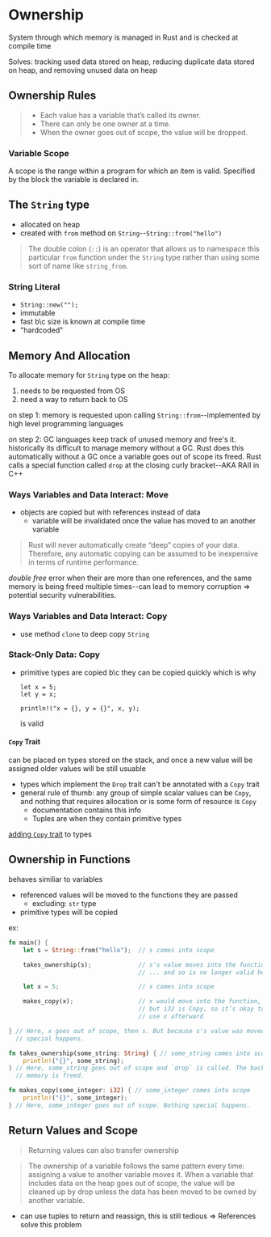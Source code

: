 # Ownership

System through which memory is managed in Rust and is checked at compile time

Solves: tracking used data stored on heap, reducing duplicate data stored on heap, and removing unused data on heap

## Ownership Rules

> - Each value has a variable that’s called its owner.
> - There can only be one owner at a time.
> - When the owner goes out of scope, the value will be dropped.

### Variable Scope

A scope is the range within a program for which an item is valid. Specified by the block the variable is declared in.

## The `String` type

- allocated on heap
- created with `from` method on `String`--`String::from("hello")`

> The double colon (`::`) is an operator that allows us to namespace this particular `from` function under the `String` type rather than using some sort of name like `string_from`.

### String Literal

- `String::new("");`
- immutable
- fast b\c size is known at compile time
- "hardcoded"

## Memory And Allocation

To allocate memory for `String` type on the heap:

1. needs to be requested from OS
2. need a way to return back to OS

on step 1: memory is requested upon calling `String::from`--implemented by high level programming languages

on step 2: GC languages keep track of unused memory and free's it. historically its difficult to manage memory without a GC. Rust does this automatically without a GC once a variable goes out of scope its freed. Rust calls a special function called `drop` at the closing curly bracket--AKA RAII in C++

### Ways Variables and Data Interact: Move

- objects are copied but with references instead of data
  - variable will be invalidated once the value has moved to an another variable

> Rust will never automatically create “deep” copies of your data. Therefore, any automatic copying can be assumed to be inexpensive in terms of runtime performance.

_double free_ error when their are more than one references, and the same memory is being freed multiple times--can lead to memory corruption => potential security vulnerabilities.

### Ways Variables and Data Interact: Copy

- use method `clone` to deep copy `String`

### Stack-Only Data: Copy

- primitive types are copied b\c they can be copied quickly which is why

  ```
  let x = 5;
  let y = x;

  println!("x = {}, y = {}", x, y);
  ```

  is valid

#### `Copy` Trait

can be placed on types stored on the stack, and once a new value will be assigned older values will be still usuable

- types which implement the `Drop` trait can't be annotated with a `Copy` trait
- general rule of thumb: any group of simple scalar values can be `Copy`, and nothing that requires allocation or is some form of resource is `Copy`
  - documentation contains this info
  - Tuples are when they contain primitive types

[adding `Copy` trait](https://doc.rust-lang.org/book/appendix-03-derivable-traits.html) to types

## Ownership in Functions

behaves similiar to variables

- referenced values will be moved to the functions they are passed
  - excluding: `str` type
- primitive types will be copied

ex:

```rust
fn main() {
    let s = String::from("hello");  // s comes into scope

    takes_ownership(s);             // s's value moves into the function...
                                    // ... and so is no longer valid here

    let x = 5;                      // x comes into scope

    makes_copy(x);                  // x would move into the function,
                                    // but i32 is Copy, so it’s okay to still
                                    // use x afterward

} // Here, x goes out of scope, then s. But because s's value was moved, nothing
  // special happens.

fn takes_ownership(some_string: String) { // some_string comes into scope
    println!("{}", some_string);
} // Here, some_string goes out of scope and `drop` is called. The backing
  // memory is freed.

fn makes_copy(some_integer: i32) { // some_integer comes into scope
    println!("{}", some_integer);
} // Here, some_integer goes out of scope. Nothing special happens.
```

## Return Values and Scope

> Returning values can also transfer ownership

> The ownership of a variable follows the same pattern every time: assigning a value to another variable moves it. When a variable that includes data on the heap goes out of scope, the value will be cleaned up by drop unless the data has been moved to be owned by another variable.

- can use tuples to return and reassign, this is still tedious => References solve this problem
